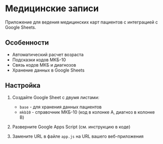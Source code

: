# Медицинские записи

Приложение для ведения медицинских карт пациентов с интеграцией с Google Sheets.

## Особенности

- Автоматический расчет возраста
- Подсказки кодов МКБ-10
- Связь кодов МКБ и диагнозов
- Хранение данных в Google Sheets

## Настройка

1. Создайте Google Sheet с двумя листами:
   - `base` - для хранения данных пациентов
   - `mkb10` - справочник МКБ-10 (код в колонке A, диагноз в колонке B)

2. Разверните Google Apps Script (см. инструкцию в коде)

3. Замените URL в файле `app.js` на URL вашего веб-приложения
